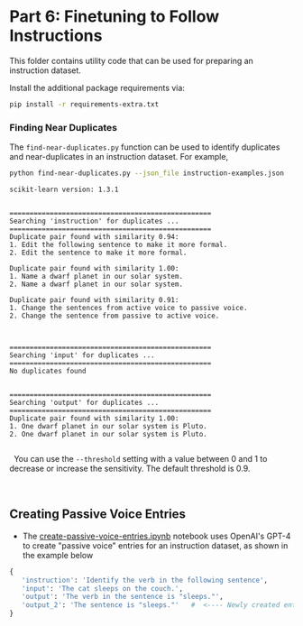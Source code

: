 # Part 6: Finetuning to Follow Instructions

This folder contains utility code that can be used for preparing an instruction dataset.

Install the additional package requirements via:

```bash
pip install -r requirements-extra.txt
```





### Finding Near Duplicates

The `find-near-duplicates.py` function can be used to identify duplicates and near-duplicates in an instruction dataset. For example,



```bash
python find-near-duplicates.py --json_file instruction-examples.json
```

```
scikit-learn version: 1.3.1


==================================================
Searching 'instruction' for duplicates ...
==================================================
Duplicate pair found with similarity 0.94:
1. Edit the following sentence to make it more formal.
2. Edit the sentence to make it more formal.

Duplicate pair found with similarity 1.00:
1. Name a dwarf planet in our solar system.
2. Name a dwarf planet in our solar system.

Duplicate pair found with similarity 0.91:
1. Change the sentences from active voice to passive voice.
2. Change the sentence from passive to active voice.



==================================================
Searching 'input' for duplicates ...
==================================================
No duplicates found


==================================================
Searching 'output' for duplicates ...
==================================================
Duplicate pair found with similarity 1.00:
1. One dwarf planet in our solar system is Pluto.
2. One dwarf planet in our solar system is Pluto.


```

&nbsp;
You can use the `--threshold` setting with a value between 0 and 1 to decrease or increase the sensitivity.
The default threshold is 0.9.



&nbsp;
 ## Creating Passive Voice Entries

 - The [create-passive-voice-entries.ipynb](create-passive-voice-entries.ipynb) notebook uses OpenAI's GPT-4 to create "passive voice" entries for an instruction dataset, as shown in the example below

 ```python
 {  
    'instruction': 'Identify the verb in the following sentence',
    'input': 'The cat sleeps on the couch.',
    'output': 'The verb in the sentence is "sleeps."',
    'output_2': 'The sentence is "sleeps."'   #  <---- Newly created entry
 }  
 ```
